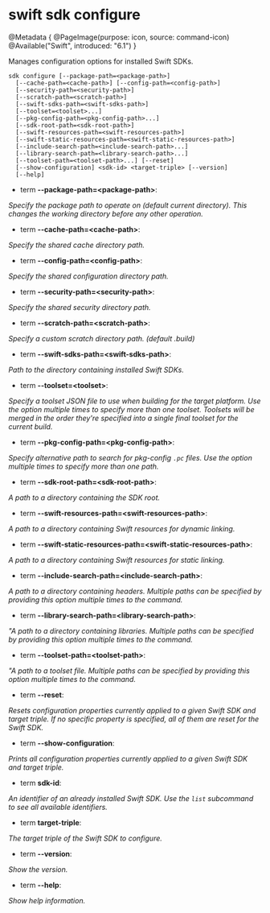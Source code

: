 # swift sdk configure

@Metadata {
    @PageImage(purpose: icon, source: command-icon)
    @Available("Swift", introduced: "6.1")
}

Manages configuration options for installed Swift SDKs.

```
sdk configure [--package-path=<package-path>]
  [--cache-path=<cache-path>] [--config-path=<config-path>]
  [--security-path=<security-path>]
  [--scratch-path=<scratch-path>]
  [--swift-sdks-path=<swift-sdks-path>]
  [--toolset=<toolset>...]
  [--pkg-config-path=<pkg-config-path>...]
  [--sdk-root-path=<sdk-root-path>]
  [--swift-resources-path=<swift-resources-path>]
  [--swift-static-resources-path=<swift-static-resources-path>]
  [--include-search-path=<include-search-path>...]
  [--library-search-path=<library-search-path>...]
  [--toolset-path=<toolset-path>...] [--reset]
  [--show-configuration] <sdk-id> <target-triple> [--version]
  [--help]
```

- term **--package-path=\<package-path\>**:

*Specify the package path to operate on (default current directory). This changes the working directory before any other operation.*


- term **--cache-path=\<cache-path\>**:

*Specify the shared cache directory path.*


- term **--config-path=\<config-path\>**:

*Specify the shared configuration directory path.*


- term **--security-path=\<security-path\>**:

*Specify the shared security directory path.*


- term **--scratch-path=\<scratch-path\>**:

*Specify a custom scratch directory path. (default .build)*


- term **--swift-sdks-path=\<swift-sdks-path\>**:

*Path to the directory containing installed Swift SDKs.*


- term **--toolset=\<toolset\>**:

*Specify a toolset JSON file to use when building for the target platform. Use the option multiple times to specify more than one toolset. Toolsets will be merged in the order they're specified into a single final toolset for the current build.*


- term **--pkg-config-path=\<pkg-config-path\>**:

*Specify alternative path to search for pkg-config `.pc` files. Use the option multiple times to
specify more than one path.*


- term **--sdk-root-path=\<sdk-root-path\>**:

*A path to a directory containing the SDK root.*


- term **--swift-resources-path=\<swift-resources-path\>**:

*A path to a directory containing Swift resources for dynamic linking.*


- term **--swift-static-resources-path=\<swift-static-resources-path\>**:

*A path to a directory containing Swift resources for static linking.*


- term **--include-search-path=\<include-search-path\>**:

*A path to a directory containing headers. Multiple paths can be specified by providing this option multiple times to the command.*


- term **--library-search-path=\<library-search-path\>**:

*"A path to a directory containing libraries. Multiple paths can be specified by providing this option multiple times to the command.*


- term **--toolset-path=\<toolset-path\>**:

*"A path to a toolset file. Multiple paths can be specified by providing this option multiple times to the command.*


- term **--reset**:

*Resets configuration properties currently applied to a given Swift SDK and target triple. If no specific property is specified, all of them are reset for the Swift SDK.*


- term **--show-configuration**:

*Prints all configuration properties currently applied to a given Swift SDK and target triple.*


- term **sdk-id**:

*An identifier of an already installed Swift SDK. Use the `list` subcommand to see all available identifiers.*


- term **target-triple**:

*The target triple of the Swift SDK to configure.*


- term **--version**:

*Show the version.*


- term **--help**:

*Show help information.*


